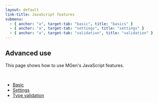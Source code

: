 ```yaml
---
layout: default
link-title: JavaScript features
submenu:
  - { anchor: "a", target-tab: "basic", title: "basics" }
  - { anchor: "a", target-tab: "settings", title: "settings" }
  - { anchor: "a", target-tab: "validation", title: "validation" }
---
```


## Advanced use <a name="a">&nbsp;</a>

This page shows how to use MGen's JavaScript features. 

<div class="tabs"><a name="a">&nbsp;</a> 
  <ul>
      <li>
          <a tab-id="settings" href="{{ site.baseurl }}/javascript_tabs/basic.html">Basic</a>
      </li>
      <li>
          <a tab-id="settings" href="{{ site.baseurl }}/javascript_tabs/settings.html">Settings</a>
      </li>
      <li>
          <a tab-id="settings" href="{{ site.baseurl }}/javascript_tabs/validation.html">Type validation</a>
      </li>
  </ul>
</div>
